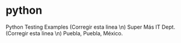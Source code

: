 # python
Python Testing Examples (Corregir esta linea \n)
Super Más IT Dept. (Corregir esta linea \n)
Puebla, Puebla, México.